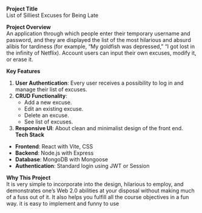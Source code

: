 
**Project Title**  
 List of Silliest Excuses for Being Late

**Project Overview**  
  An application through which people enter their temporary username and password, and they are displayed the list of the most hilarious and absurd alibis for tardiness (for example, “My goldfish was depressed,” “I got lost in the infinity of Netflix). Account users can input their own excuses, modify it, or erase it.  

**Key Features**  
1. **User Authentication**: Every user receives a possibility to log in and manage their list of excuses.  
2. **CRUD Functionality**:  
   - Add a new excuse.  
   - Edit an existing excuse.  
   - Delete an excuse.  
   - See list of excuses.  
3. **Responsive UI**: About clean and minimalist design of the front end.  
**Tech Stack**  
 - **Frontend**: React with Vite, CSS  
 - **Backend**: Node.js with Express  
 - **Database**: MongoDB with Mongoose  
 - **Authentication**: Standard login using JWT or Session  

**Why This Project**  
  It is very simple to incorporate into the design, hilarious to employ, and demonstrates one’s Web 2.0 abilities at your disposal without making much of a fuss out of it. It also helps you fulfill all the course objectives in a fun way. it is easy to implement and funny to use

